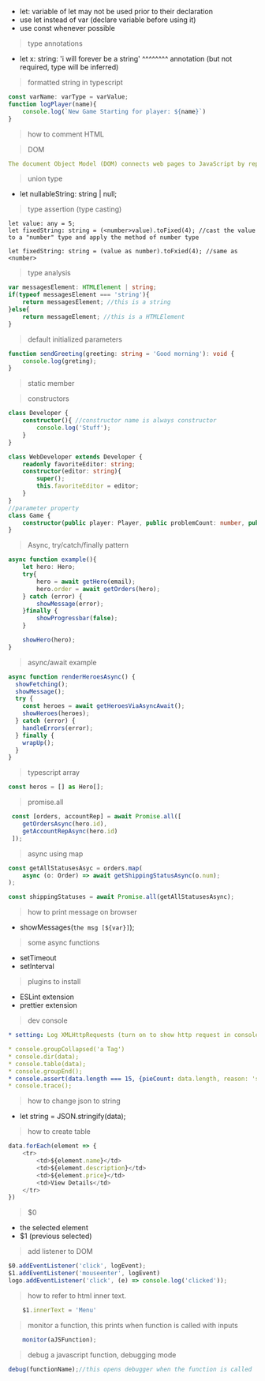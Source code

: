 * let: variable of let may not be used prior to their declaration
* use let instead of var (declare variable before using it)
* use const whenever possible

> type annotations
* let x: string: 'i will forever be a string'
        ^^^^^^^^
        annotation (but not required, type will be inferred)

> formatted string in typescript
```ts
const varName: varType = varValue;
function logPlayer(name){
    console.log(`New Game Starting for player: ${name}`)
}
```

> how to comment HTML
<!-- stuff -->

> DOM
```yaml
The document Object Model (DOM) connects web pages to JavaScript by representing the structure of a document in memory
```

> union type
* let nullableString: string | null;

> type assertion (type casting)
```
let value: any = 5;
let fixedString: string = (<number>value).toFixed(4); //cast the value to a "number" type and apply the method of number type

let fixedString: string = (value as number).toFxied(4); //same as <number>
```

> type analysis
```ts
var messagesElement: HTMLElement | string;
if(typeof messagesElement === 'string'){
    return messagesElement; //this is a string
}else{
    return messageElement; //this is a HTMLElement
}
```

> default initialized parameters
```ts
function sendGreeting(greeting: string = 'Good morning'): void {
    console.log(greting);
}
```

> static member  

> constructors  
```ts
class Developer {
    constructor(){ //constructor name is always constructor
        console.log('Stuff');
    }
}

class WebDeveloper extends Developer {
    readonly favoriteEditor: string;
    constructor(editor: string){
        super();
        this.favoriteEditor = editor;
    }
}
//parameter property
class Game {
    constructor(public player: Player, public problemCount: number, public factor: number);
}
```


> Async, try/catch/finally pattern
```ts
async function example(){
    let hero: Hero;
    try{
        hero = await getHero(email);
        hero.order = await getOrders(hero);
    } catch (error) {
        showMessage(error);
    }finally {
        showProgressbar(false);
    }

    showHero(hero);
}
```

> async/await example
```ts
async function renderHeroesAsync() {
  showFetching();
  showMessage();
  try {
    const heroes = await getHeroesViaAsyncAwait();
    showHeroes(heroes);
  } catch (error) {
    handleErrors(error);
  } finally {
    wrapUp();
  }
}
```

> typescript array
```ts
const heros = [] as Hero[];
```

> promise.all
```ts
 const [orders, accountRep] = await Promise.all([
    getOrdersAsync(hero.id),
    getAccountRepAsync(hero.id)
 ]);
```

> async using map
```ts
const getAllStatusesAsyc = orders.map(
    async (o: Order) => await getShippingStatusAsync(o.num);
);

const shippingStatuses = await Promise.all(getAllStatusesAsync);
```


> how to print message on browser
* showMessages(`the msg [${var}]`);


> some async functions
* setTimeout
* setInterval


> plugins to install
* ESLint extension
* prettier extension

> dev console
```yaml
* setting: Log XMLHttpRequests (turn on to show http request in console)

* console.groupCollapsed('a Tag')
* console.dir(data);
* console.table(data);
* console.groupEnd();
* console.assert(data.length === 15, {pieCount: data.length, reason: 'some msg'});
* console.trace();
```

> how to change json to string
* let string = JSON.stringify(data);

> how to create table
```js
data.forEach(element => {
    <tr>
        <td>${element.name}</td>
        <td>${element.description}</td>
        <td>${element.price}</td>
        <td>View Details</td>
    </tr>
})
```

> $0  
* the selected element
* $1 (previous selected)

> add listener to DOM
```js
$0.addEventListener('click', logEvent);
$1.addEventListener('mouseenter', logEvent)
logo.addEventListener('click', (e) => console.log('clicked'));
```

> how to refer to html inner text.
```js
    $1.innerText = 'Menu'
```

> monitor a function, this prints when function is called with inputs
```js
    monitor(aJSFunction);
```

> debug a javascript function, debugging mode
```js
debug(functionName);//this opens debugger when the function is called
```

